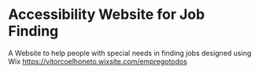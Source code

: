 # Accessibility Website for Job Finding
 A Website to help people with special needs in finding jobs designed using Wix
https://vitorcoelhoneto.wixsite.com/empregotodos

